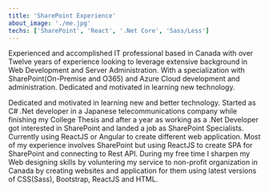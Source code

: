 ```yaml
---
title: 'SharePoint Experience'
about_image: './me.jpg'
techs: ['SharePoint', 'React', '.Net Core', 'Sass/Less']
---
```


Experienced and accomplished IT professional based in Canada with over Twelve years of experience looking to leverage extensive background in Web Development and Server Administration. With a specialization with SharePoint(On-Premise and O365) and Azure Cloud development and administration. Dedicated and motivated in learning new technology.

Dedicated and motivated in learning new and better technology. Started as C# .Net developer in a Japanese telecommunications company while finishing my College Thesis and after a year as working as a .Net Developer got interested in SharePoint and landed a job as SharePoint Specialists. Currently using ReactJS or Angular to create different web application. Most of my experience involves SharePoint but using ReactJS to create SPA for SharePoint and connecting to Rest API. During my free time I sharpen my Web designing skills by voluntering my service to non-profit organization in Canada by creating websites and application for them using latest versions of CSS(Sass), Bootstrap, ReactJS and HTML.
